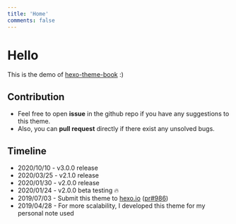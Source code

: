 ```yaml
---
title: 'Home'
comments: false
---
```


# Hello

This is the demo of [hexo-theme-book](https://github.com/kaiiiz/hexo-theme-book) :)

## Contribution

* Feel free to open **issue** in the github repo if you have any suggestions to this theme.
* Also, you can **pull request** directly if there exist any unsolved bugs.

## Timeline

* 2020/10/10 - v3.0.0 release
* 2020/03/25 - v2.1.0 release
* 2020/01/30 - v2.0.0 release
* 2020/01/24 - v2.0.0 beta testing :fire:
* 2019/07/03 - Submit this theme to [hexo.io](https://hexo.io/themes/) ([pr#986](https://github.com/hexojs/site/pull/986))
* 2019/04/28 - For more scalability, I developed this theme for my personal note used